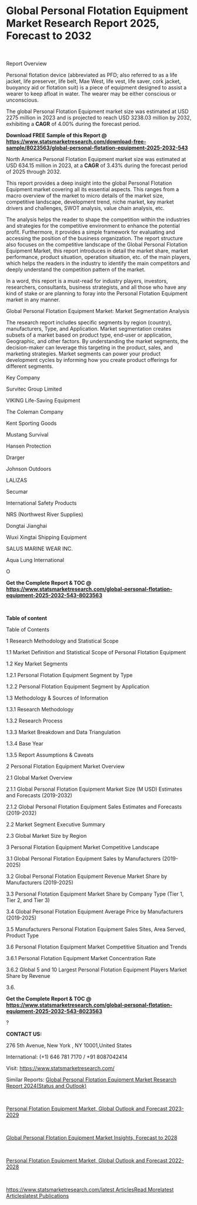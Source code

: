 <h1>Global Personal Flotation Equipment Market Research Report 2025, Forecast to 2032</h1><br/><p>Report Overview</p>
 
 
 
 <p>Personal flotation device (abbreviated as PFD; also referred to as a life jacket, life preserver, life belt, Mae West, life vest, life saver, cork jacket, buoyancy aid or flotation suit) is a piece of equipment designed to assist a wearer to keep afloat in water. The wearer may be either conscious or unconscious.</p>
 
 
 
 <p>The global Personal Flotation Equipment market size was estimated at USD 2275 million in 2023 and is projected to reach USD 3238.03 million by 2032, exhibiting a <strong>CAGR</strong> of 4.00% during the forecast period.</p>
 
 
 
 <p><strong>Download FREE Sample of this Report @ <a href="https://www.statsmarketresearch.com/download-free-sample/8023563/global-personal-flotation-equipment-2025-2032-543">https://www.statsmarketresearch.com/download-free-sample/8023563/global-personal-flotation-equipment-2025-2032-543</a></strong></p>
 
 
 
 <p>North America Personal Flotation Equipment market size was estimated at USD 634.15 million in 2023, at a <strong>CAGR</strong> of 3.43% during the forecast period of 2025 through 2032.</p>
 
 
 
 <p>This report provides a deep insight into the global Personal Flotation Equipment market covering all its essential aspects. This ranges from a macro overview of the market to micro details of the market size, competitive landscape, development trend, niche market, key market drivers and challenges, SWOT analysis, value chain analysis, etc.</p>
 
 
 
 <p>The analysis helps the reader to shape the competition within the industries and strategies for the competitive environment to enhance the potential profit. Furthermore, it provides a simple framework for evaluating and accessing the position of the business organization. The report structure also focuses on the competitive landscape of the Global Personal Flotation Equipment Market, this report introduces in detail the market share, market performance, product situation, operation situation, etc. of the main players, which helps the readers in the industry to identify the main competitors and deeply understand the competition pattern of the market.</p>
 
 
 
 <p>In a word, this report is a must-read for industry players, investors, researchers, consultants, business strategists, and all those who have any kind of stake or are planning to foray into the Personal Flotation Equipment market in any manner.</p>
 
 
 
 <p>Global Personal Flotation Equipment Market: Market Segmentation Analysis</p>
 
 
 
 <p>The research report includes specific segments by region (country), manufacturers, Type, and Application. Market segmentation creates subsets of a market based on product type, end-user or application, Geographic, and other factors. By understanding the market segments, the decision-maker can leverage this targeting in the product, sales, and marketing strategies. Market segments can power your product development cycles by informing how you create product offerings for different segments.</p>
 
 
 
 <p>Key Company</p>
 
 
 
 <p>Survitec Group Limited</p>
 
 
 
 <p>VIKING Life-Saving Equipment</p>
 
 
 
 <p>The Coleman Company</p>
 
 
 
 <p>Kent Sporting Goods</p>
 
 
 
 <p>Mustang Survival</p>
 
 
 
 <p>Hansen Protection</p>
 
 
 
 <p>Drarger</p>
 
 
 
 <p>Johnson Outdoors</p>
 
 
 
 <p>LALIZAS</p>
 
 
 
 <p>Secumar</p>
 
 
 
 <p>International Safety Products</p>
 
 
 
 <p>NRS (Northwest River Supplies)</p>
 
 
 
 <p>Dongtai Jianghai</p>
 
 
 
 <p>Wuxi Xingtai Shipping Equipment</p>
 
 
 
 <p>SALUS MARINE WEAR INC.</p>
 
 
 
 <p>Aqua Lung International</p>
 
 
 
 <p>O</p>
 
 
 
 <div><b>Get the Complete Report & TOC @ <a href="https://www.statsmarketresearch.com/global-personal-flotation-equipment-2025-2032-543-8023563">https://www.statsmarketresearch.com/global-personal-flotation-equipment-2025-2032-543-8023563</a></b></div>
 
 
 
 <p><br />
 
 <b>Table of content</b></p>
 
 
 
 <p>Table of Contents<br />
 
 1 Research Methodology and Statistical Scope<br />
 
 1.1 Market Definition and Statistical Scope of Personal Flotation Equipment<br />
 
 1.2 Key Market Segments<br />
 
 1.2.1 Personal Flotation Equipment Segment by Type<br />
 
 1.2.2 Personal Flotation Equipment Segment by Application<br />
 
 1.3 Methodology & Sources of Information<br />
 
 1.3.1 Research Methodology<br />
 
 1.3.2 Research Process<br />
 
 1.3.3 Market Breakdown and Data Triangulation<br />
 
 1.3.4 Base Year<br />
 
 1.3.5 Report Assumptions & Caveats<br />
 
 2 Personal Flotation Equipment Market Overview<br />
 
 2.1 Global Market Overview<br />
 
 2.1.1 Global Personal Flotation Equipment Market Size (M USD) Estimates and Forecasts (2019-2032)<br />
 
 2.1.2 Global Personal Flotation Equipment Sales Estimates and Forecasts (2019-2032)<br />
 
 2.2 Market Segment Executive Summary<br />
 
 2.3 Global Market Size by Region<br />
 
 3 Personal Flotation Equipment Market Competitive Landscape<br />
 
 3.1 Global Personal Flotation Equipment Sales by Manufacturers (2019-2025)<br />
 
 3.2 Global Personal Flotation Equipment Revenue Market Share by Manufacturers (2019-2025)<br />
 
 3.3 Personal Flotation Equipment Market Share by Company Type (Tier 1, Tier 2, and Tier 3)<br />
 
 3.4 Global Personal Flotation Equipment Average Price by Manufacturers (2019-2025)<br />
 
 3.5 Manufacturers Personal Flotation Equipment Sales Sites, Area Served, Product Type<br />
 
 3.6 Personal Flotation Equipment Market Competitive Situation and Trends<br />
 
 3.6.1 Personal Flotation Equipment Market Concentration Rate<br />
 
 3.6.2 Global 5 and 10 Largest Personal Flotation Equipment Players Market Share by Revenue<br />
 
 3.6.</p>
 
 
 
 <div><b>Get the Complete Report & TOC @ <a href="https://www.statsmarketresearch.com/global-personal-flotation-equipment-2025-2032-543-8023563">https://www.statsmarketresearch.com/global-personal-flotation-equipment-2025-2032-543-8023563</a></b></div>
 
 
 
 <p>? </p>
 
 
 
 <p><b>CONTACT US:</b><br />
 
 276 5th Avenue, New York , NY 10001,United States<br />
 
 International: (+1) 646 781 7170 / +91 8087042414<br />
 
 Visit: <a href="https://www.statsmarketresearch.com/">https://www.statsmarketresearch.com/</a><br />
 
 Similar Reports: <a href="https://www.statsmarketresearch.com/global-personal-flotation-equipment-2025-2032-543-8023563">Global Personal Flotation Equipment Market Research Report 2024(Status and Outlook)</a><br />
 
 <br />
 
 <a href="https://www.statsmarketresearch.com/global-personal-flotation-equipment-2025-2032-543-8023563">Personal Flotation Equipment Market, Global Outlook and Forecast 2023-2029</a><br />
 
 <br />
 
 <a href="https://www.statsmarketresearch.com/global-personal-flotation-equipment-2025-2032-543-8023563">Global Personal Flotation Equipment Market Insights, Forecast to 2028</a><br />
 
 <br />
 
 <a href="https://www.statsmarketresearch.com/global-personal-flotation-equipment-2025-2032-543-8023563">Personal Flotation Equipment Market, Global Outlook and Forecast 2022-2028</a><br />
 
 <br />
 
 <a href="https://gyeongbokgung.com">https://www.statsmarketresearch.com/</a><a href="https://hallyeomaritime.com">latest Articles</a><a href="https://jingwansa.com">Read More</a><a href="https://nguoiviet.jp/">latest Articles</a><a href="https://www.intelmarketresearch.com/">latest Publications</a></p>